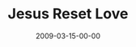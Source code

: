 ---
layout: message
category: message
series: "Reset"
title: "Jesus Reset Love"
date: 2009-03-15-00-00
message_id: 552
---